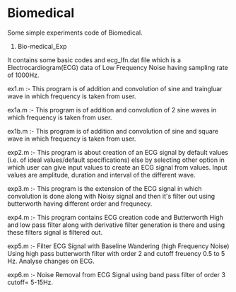# Biomedical
Some simple experiments code of Biomedical. 



1. Bio-medical_Exp

It contains some basic codes and ecg_lfn.dat file which is a Electrocardiogram(ECG) data of Low Frequency Noise having sampling rate of 1000Hz.

ex1.m :- This program is of addition and convolution of sine and traingluar wave in which frequency is taken from user.

ex1a.m :- This program is of addition and convolution of 2 sine waves in which frequency is taken from user.

ex1b.m :- This program is of addition and convolution of sine and square wave in which frequency is taken from user.

exp2.m :- This program is about creation of an ECG signal by default values (i.e. of ideal values/default specifications) else by selecting other option in which user can give input values to create an ECG signal from values. Input values are amplitude, duration and interval of the different wave.

exp3.m :- This program is the extension of the ECG signal in which convolution is done along with Noisy signal and then it's filter out using butterworth having different order and frequnecy. 

exp4.m :- This program contains ECG creation code and Butterworth High and low pass filter along with derivative filter generation is there and using these filters signal is filtered out.

exp5.m :- Filter ECG Signal with Baseline Wandering (high Frequency Noise) Using high pass butterworth filter with order 2 and cutoff freuency 0.5 to 5 Hz. Analyse changes on ECG.

exp6.m :- Noise Removal from ECG Signal using band pass filter of order 3 cutoff= 5-15Hz.
